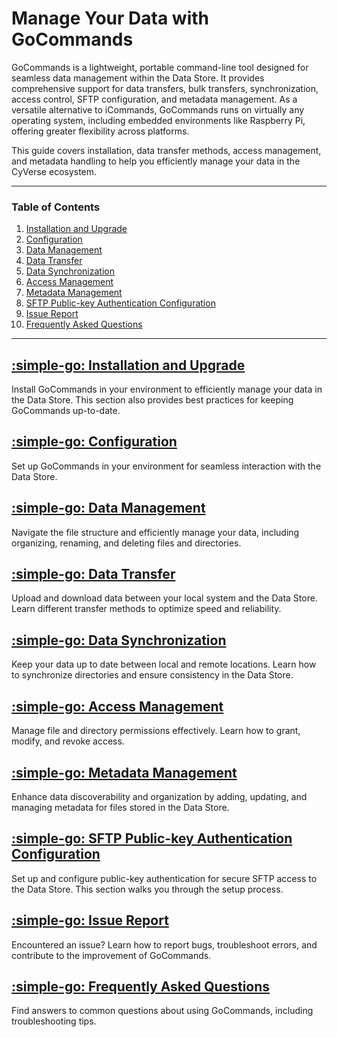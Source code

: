 # Manage Your Data with GoCommands

GoCommands is a lightweight, portable command-line tool designed for seamless data management within the Data Store. It provides comprehensive support for data transfers, bulk transfers, synchronization, access control, SFTP configuration, and metadata management. As a versatile alternative to iCommands, GoCommands runs on virtually any operating system, including embedded environments like Raspberry Pi, offering greater flexibility across platforms.

This guide covers installation, data transfer methods, access management, and metadata handling to help you efficiently manage your data in the CyVerse ecosystem.


---

### Table of Contents

1. [Installation and Upgrade](installation.md)
2. [Configuration](configuration.md)
3. [Data Management](data_management.md)
4. [Data Transfer](data_transfer.md)
5. [Data Synchronization](data_synchronization.md)
6. [Access Management](access_management.md)
7. [Metadata Management](metadata_management.md)
8. [SFTP Public-key Authentication Configuration](sftp_public_key_auth.md)
9. [Issue Report](issue_report.md)
10. [Frequently Asked Questions](faq.md)

---

## [:simple-go: Installation and Upgrade](installation.md)

Install GoCommands in your environment to efficiently manage your data in the Data Store. This section also provides best practices for keeping GoCommands up-to-date.

## [:simple-go: Configuration](configuration.md)

Set up GoCommands in your environment for seamless interaction with the Data Store.

## [:simple-go: Data Management](data_management.md)

Navigate the file structure and efficiently manage your data, including organizing, renaming, and deleting files and directories.

## [:simple-go: Data Transfer](data_transfer.md)

Upload and download data between your local system and the Data Store. Learn different transfer methods to optimize speed and reliability.

## [:simple-go: Data Synchronization](data_synchronization.md)

Keep your data up to date between local and remote locations. Learn how to synchronize directories and ensure consistency in the Data Store.

## [:simple-go: Access Management](access_management.md)

Manage file and directory permissions effectively. Learn how to grant, modify, and revoke access.

## [:simple-go: Metadata Management](metadata_management.md)

Enhance data discoverability and organization by adding, updating, and managing metadata for files stored in the Data Store.

## [:simple-go: SFTP Public-key Authentication Configuration](sftp_public_key_auth.md)

Set up and configure public-key authentication for secure SFTP access to the Data Store. This section walks you through the setup process.

## [:simple-go: Issue Report](issue_report.md)

Encountered an issue? Learn how to report bugs, troubleshoot errors, and contribute to the improvement of GoCommands.

## [:simple-go: Frequently Asked Questions](faq.md)

Find answers to common questions about using GoCommands, including troubleshooting tips.